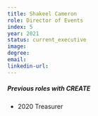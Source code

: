 ```yaml
---
title: Shakeel Cameron
role: Director of Events
index: 5
year: 2021
status: current_executive
image:
degree:
email:
linkedin-url:
---
```

##### Previous roles with CREATE

- 2020 Treasurer
